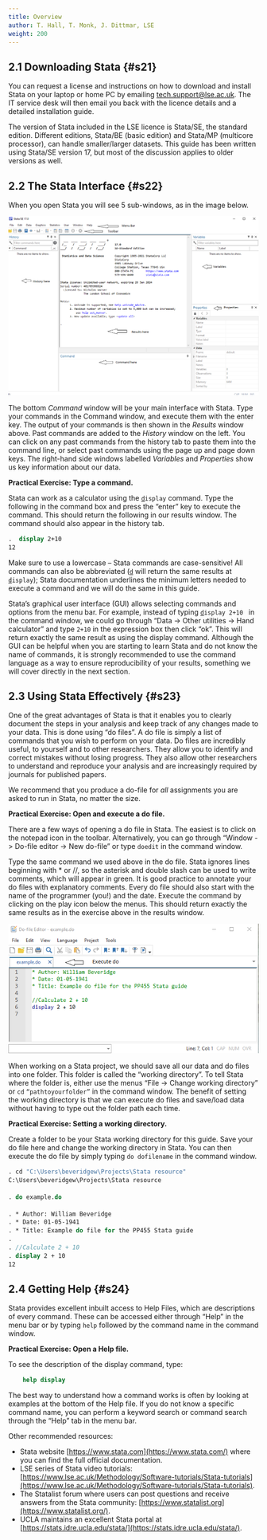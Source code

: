 ```yaml
---
title: Overview 
author: T. Hall, T. Monk, J. Dittmar, LSE
weight: 200
---
```

## 2.1 Downloading Stata {#s21}

You can request a license and instructions on how to download and install Stata on your laptop or home PC by emailing [tech.support@lse.ac.uk](tech.support@lse.ac.uk). The IT service desk will then email you back with the licence details and a detailed installation guide.

The version of Stata included in the LSE licence is Stata/SE, the standard edition. Different editions, Stata/BE (basic edition) and Stata/MP (multicore processor), can handle smaller/larger datasets. This guide has been written using Stata/SE version 17, but most of the discussion applies to older versions as well.

## 2.2 The Stata Interface {#s22}

When you open Stata you will see 5 sub-windows, as in the image below.

<img src="interface.png" class="img-responsive center-block"/>

The bottom *Command* window will be your main interface with Stata. Type your commands in the Command window, and execute them with the enter key. The output of your commands is then shown in the *Results* window above. Past commands are added to the *History* window on the left. You can click on any past commands from the history tab to paste them into the command line, or select past commands using the page up and page down keys. The right-hand side windows labelled *Variables* and *Properties* show us key information about our data.

**Practical Exercise: Type a command.**

Stata can work as a calculator using the <code><u>d</u>isplay</code> command. Type the following in the command box and press the “enter” key to execute the command. This should return the following in our results window. The command should also appear in the history tab.

```stata
.  display 2+10 
12
```

Make sure to use a lowercase – Stata commands are case-sensitive! All commands can also be abbreviated (<code><u>d</u></code> will return the same results at <code><u>d</u>isplay</code>); Stata documentation underlines the minimum letters needed to execute a command and we will do the same in this guide.

Stata’s graphical user interface (GUI) allows selecting commands and options from the menu bar. For example, instead of typing <code><u>d</u>isplay 2+10 </code> in the command window, we could go through “Data -> Other utilities -> Hand calculator” and type <code>2+10</code> in the expression box then click “ok”. This will return exactly the same result as using the display command. Although the GUI can be helpful when you are starting to learn Stata and do not know the name of commands, it is strongly recommended to use the command language as a way to ensure reproducibility of your results, something we will cover directly in the next section.

## 2.3 Using Stata Effectively {#s23}

One of the great advantages of Stata is that it enables you to clearly document the steps in your analysis and keep track of any changes made to your data. This is done using “do files”. A do file is simply a list of commands that you wish to perform on your data. Do files are incredibly useful, to yourself and to other researchers. They allow you to identify and correct mistakes without losing progress. They also allow other researchers to understand and reproduce your analysis and are increasingly required by journals for published papers. 

We recommend that you produce a do-file for *all* assignments you are asked to run in Stata, no matter the size. 

**Practical Exercise: Open and execute a do file.**

There are a few ways of opening a do file in Stata. The easiest is to click on the notepad icon in the toolbar. Alternatively, you can go through “Window -> Do-file editor -> New do-file” or type `doedit` in the command window.

Type the same command we used above in the do file. Stata ignores lines beginning with * or //, so the asterisk and double slash can be used to write comments, which will appear in green. It is good practice to annotate your do files with explanatory comments. Every do file should also start with the name of the programmer (you!) and the date. Execute the command by clicking on the play icon below the menus. This should return exactly the same results as in the exercise above in the results window.

<img src="exampledo.png" class="img-responsive center-block"/>

When working on a Stata project, we should save all our data and do files into one folder. This folder is called the “working directory”. To tell Stata where the folder is, either use the menus “File -> Change working directory” or `cd` <code>“pathtoyourfolder”</code> in the command window. The benefit of setting the working directory is that we can execute do files and save/load data without having to type out the folder path each time. 

**Practical Exercise: Setting a working directory.**
 
Create a folder to be your Stata working directory for this guide. Save your do file here and change the working directory in Stata. You can then execute the do file by simply typing <code>do dofilename</code> in the command window.

```stata
. cd "C:\Users\beveridgew\Projects\Stata resource"
C:\Users\beveridgew\Projects\Stata resource

. do example.do

. * Author: William Beveridge
. * Date: 01-05-1941
. * Title: Example do file for the PP455 Stata guide
. 
. //Calculate 2 + 10
. display 2 + 10
12
```

## 2.4 Getting Help {#s24}

Stata provides excellent inbuilt access to Help Files, which are descriptions of every command. These can be accessed either through “Help” in the menu bar or by typing `help` followed by the command name in the command window. 

**Practical Exercise: Open a Help file.**

To see the description of the display command, type:
```stata
	help display
```
The best way to understand how a command works is often by looking at examples at the bottom of the Help file. If you do not know a specific command name, you can perform a keyword search or command search through the “Help” tab in the menu bar.

Other recommended resources:

- Stata website [https://www.stata.com](https://www.stata.com/) where you can find the full official documentation.
- LSE series of Stata video tutorials: [https://www.lse.ac.uk/Methodology/Software-tutorials/Stata-tutorials](https://www.lse.ac.uk/Methodology/Software-tutorials/Stata-tutorials).
- The Statalist forum where users can post questions and receive answers from the Stata community: [https://www.statalist.org](https://www.statalist.org/).
- UCLA maintains an excellent Stata portal at [https://stats.idre.ucla.edu/stata/](https://stats.idre.ucla.edu/stata/).












